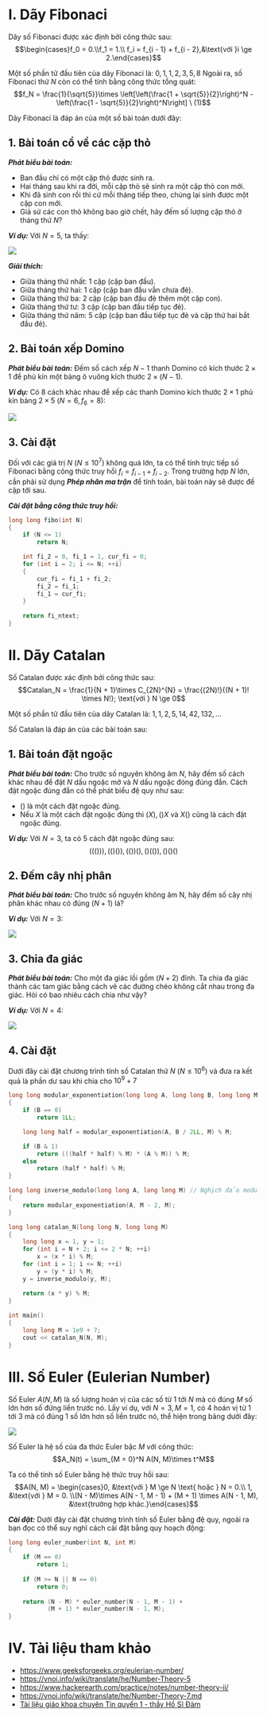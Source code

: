 # I. Dãy Fibonaci

Dãy số Fibonaci được xác định bởi công thức sau:
$$\begin{cases}f_0 = 0.\\f_1 = 1.\\ f_i = f_{i - 1} + f_{i - 2},&\text{với }i \ge 2.\end{cases}$$

Một số phần tử đầu tiên của dãy Fibonaci là: $0, 1, 1, 2, 3, 5, 8$ Ngoài ra, số Fibonaci thứ $N$ còn có thể tính bằng công thức tổng quát: 
$$f_N = \frac{1}{\sqrt{5}}\times \left[\left(\frac{1 + \sqrt{5}}{2}\right)^N - \left(\frac{1 - \sqrt{5}}{2}\right)^N\right] \ (1)$$ 

Dãy Fibonaci là đáp án của một số bài toán dưới đây:

## 1. Bài toán cổ về các cặp thỏ

***Phát biểu bài toán:***
- Ban đầu chỉ có một cặp thỏ được sinh ra.
- Hai tháng sau khi ra đời, mỗi cặp thỏ sẽ sinh ra một cặp thỏ con mới.
- Khi đã sinh con rồi thì cứ mỗi tháng tiếp theo, chúng lại sinh được một cặp con mới.
- Giả sử các con thỏ không bao giờ chết, hãy đếm số lượng cặp thỏ ở tháng thứ $N?$

***Ví dụ:*** Với $N = 5,$ ta thấy:

![](https://i.imgur.com/XI4pYmp.png)

***Giải thích:***
- Giữa tháng thứ nhất: $1$ cặp (cặp ban đầu).
- Giữa tháng thứ hai: $1$ cặp (cặp ban đầu vẫn chưa đẻ).
- Giữa tháng thứ ba: $2$ cặp (cặp ban đầu đẻ thêm một cặp con).
- Giữa tháng thứ tư: $3$ cặp (cặp ban đầu tiếp tục đẻ).
- Giữa tháng thứ năm: $5$ cặp (cặp ban đầu tiếp tục đẻ và cặp thứ hai bắt đầu đẻ).     

## 2. Bài toán xếp Domino

***Phát biểu bài toán:*** Đếm số cách xếp $N - 1$ thanh Domino có kích thước $2 \times 1$ để phủ kín một bảng ô vuông kích thước $2 \times (N - 1)$.

***Ví dụ:*** Có $8$ cách khác nhau để xếp các thanh Domino kích thước $2 \times 1$ phủ kín bảng $2 \times 5 \ (N = 6, f_6 = 8)$:

![](https://i.imgur.com/AAnd9V1.png)

## 3. Cài đặt

Đối với các giá trị $N \ (N \le 10^7)$ không quá lớn, ta có thể tính trực tiếp số Fibonaci bằng công thức truy hồi $f_i = f_{i - 1} + f_{i - 2}$. Trong trường hợp $N$ lớn, cần phải sử dụng ***Phép nhân ma trận*** để tính toán, bài toán này sẽ được đề cập tới sau.

***Cài đặt bằng công thức truy hồi:***

```cpp
long long fibo(int N)
{
    if (N <= 1)
        return N;

    int fi_2 = 0, fi_1 = 1, cur_fi = 0;
    for (int i = 2; i <= N; ++i)
    {
        cur_fi = fi_1 + fi_2;
        fi_2 = fi_1;
        fi_1 = cur_fi;
    }
        
    return fi_ntext;
}
```

# II. Dãy Catalan

Số Catalan được xác định bởi công thức sau:
$$Catalan_N = \frac{1}{N + 1}\times C_{2N}^{N} = \frac{(2N)!}{(N + 1)! \times N!}; \text{với } N \ge 0$$

Một số phần tử đầu tiên của dãy Catalan là: $1, 1, 2, 5, 14, 42, 132,...$

Số Catalan là đáp án của các bài toán sau:

## 1. Bài toán đặt ngoặc

***Phát biểu bài toán:*** Cho trước số nguyên không âm $N,$ hãy đếm số cách khác nhau để đặt $N$ dấu ngoặc mở và $N$ dấu ngoặc đóng đúng đắn. Cách đặt ngoặc đúng đắn có thể phát biểu đệ quy như sau: 
- $()$ là một cách đặt ngoặc đúng.
- Nếu $X$ là một cách đặt ngoặc đúng thì $(X), ()X$ và $X()$ cũng là cách đặt ngoặc đúng.

***Ví dụ:*** Với $N=3,$ ta có $5$ cách đặt ngoặc đúng sau:
$$((())), (()()), (())(), ()(()), ()()()$$

## 2. Đếm cây nhị phân

***Phát biểu bài toán:*** Cho trước số nguyên không âm N, hãy đếm số cây nhị phân khác nhau có đúng $(N+1)$ lá?

***Ví dụ:*** Với $N = 3$:

![](https://i.imgur.com/utgtgCn.png)

## 3. Chia đa giác

***Phát biểu bài toán:*** Cho một đa giác lồi gồm $(N+2)$ đỉnh. Ta chia đa giác thành các tam giác bằng cách vẽ các đường chéo không cắt nhau trong đa giác. Hỏi có bao nhiêu cách chia như vậy?

***Ví dụ:*** Với $N = 4$:

![](https://i.imgur.com/lvjkAfJ.png)

## 4. Cài đặt

Dưới đây cài đặt chương trình tính số Catalan thứ $N \ (N \le 10^6)$ và đưa ra kết quả là phần dư sau khi chia cho $10^9+7$

```cpp
long long modular_exponentiation(long long A, long long B, long long M)  // Tính A^B % M.
{
    if (B == 0)
        return 1LL;

    long long half = modular_exponentiation(A, B / 2LL, M) % M;

    if (B & 1)
        return (((half * half) % M) * (A % M)) % M;
    else
        return (half * half) % M;
}

long long inverse_modulo(long long A, long long M) // Nghịch đảo modulo M của A.
{
    return modular_exponentiation(A, M - 2, M);
}

long long catalan_N(long long N, long long M)
{
    long long x = 1, y = 1;
    for (int i = N + 2; i <= 2 * N; ++i)
        x = (x * i) % M;
    for (int i = 1; i <= N; ++i)
        y = (y * i) % M;
    y = inverse_modulo(y, M);

    return (x * y) % M;
}
    
int main()
{
    long long M = 1e9 + 7;
    cout << catalan_N(N, M);
}
```

# III. Số Euler (Eulerian Number)

Số Euler $A(N, M)$ là số lượng hoán vị của các số từ $1$ tới $N$ mà có đúng $M$ số lớn hơn số đứng liền trước nó. Lấy ví dụ, với $N = 3, M = 1,$ có $4$ hoán vị từ $1$ tới $3$ mà có đúng $1$ số lớn hơn số liền trước nó, thể hiện trong bảng dưới đây:

![](https://i.imgur.com/bvpUurs.png)

Số Euler là hệ số của đa thức Euler bậc $M$ với công thức:
$$A_N(t) = \sum_{M = 0}^N A(N, M)\times t^M$$

Ta có thể tính số Euler bằng hệ thức truy hồi sau:
$$A(N, M) = \begin{cases}0, &\text{với } M \ge N \text{ hoặc } N = 0.\\ 1, &\text{với } M = 0. \\(N - M)\times A(N - 1, M - 1) + (M + 1) \times A(N - 1, M), &\text{trường hợp khác.}\end{cases}$$

***Cài đặt:*** Dưới đây cài đặt chương trình tính số Euler bằng đệ quy, ngoài ra bạn đọc có thể suy nghĩ cách cài đặt bằng quy hoạch động:

```cpp
long long euler_number(int N, int M)
{
    if (M == 0)
        return 1;
        
    if (M >= N || N == 0)
        return 0;
            
    return (N - M) * euler_number(N - 1, M - 1) + 
           (M + 1) * euler_number(N - 1, M);
}
```

# IV. Tài liệu tham khảo

- https://www.geeksforgeeks.org/eulerian-number/
- https://vnoi.info/wiki/translate/he/Number-Theory-5
- https://www.hackerearth.com/practice/notes/number-theory-ii/
- https://vnoi.info/wiki/translate/he/Number-Theory-7.md
- <a href="https://tailieu.vn/doc/tai-lieu-giao-khoa-chuyen-tin-quyen-1--2035191.html">Tài liệu giáo khoa chuyên Tin quyển 1 - thầy Hồ Sĩ Đàm</a>